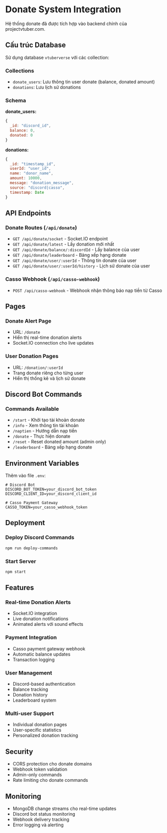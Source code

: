 # Donate System Integration

Hệ thống donate đã được tích hợp vào backend chính của projectvtuber.com.

## Cấu trúc Database

Sử dụng database `vtuberverse` với các collection:

### Collections
- `donate_users`: Lưu thông tin user donate (balance, donated amount)
- `donations`: Lưu lịch sử donations

### Schema

**donate_users:**
```javascript
{
  _id: "discord_id",
  balance: 0,
  donated: 0
}
```

**donations:**
```javascript
{
  _id: "timestamp_id",
  userId: "user_id",
  name: "donor_name",
  amount: 10000,
  message: "donation_message",
  source: "discord|casso",
  timestamp: Date
}
```

## API Endpoints

### Donate Routes (`/api/donate`)
- `GET /api/donate/socket` - Socket.IO endpoint
- `GET /api/donate/latest` - Lấy donation mới nhất
- `GET /api/donate/balance/:discordId` - Lấy balance của user
- `GET /api/donate/leaderboard` - Bảng xếp hạng donate
- `GET /api/donate/user/:userId` - Thông tin donate của user
- `GET /api/donate/user/:userId/history` - Lịch sử donate của user

### Casso Webhook (`/api/casso-webhook`)
- `POST /api/casso-webhook` - Webhook nhận thông báo nạp tiền từ Casso

## Pages

### Donate Alert Page
- URL: `/donate`
- Hiển thị real-time donation alerts
- Socket.IO connection cho live updates

### User Donation Pages
- URL: `/donation/:userId`
- Trang donate riêng cho từng user
- Hiển thị thống kê và lịch sử donate

## Discord Bot Commands

### Commands Available
- `/start` - Khởi tạo tài khoản donate
- `/info` - Xem thông tin tài khoản
- `/naptien` - Hướng dẫn nạp tiền
- `/donate` - Thực hiện donate
- `/reset` - Reset donated amount (admin only)
- `/leaderboard` - Bảng xếp hạng donate

## Environment Variables

Thêm vào file `.env`:

```env
# Discord Bot
DISCORD_BOT_TOKEN=your_discord_bot_token
DISCORD_CLIENT_ID=your_discord_client_id

# Casso Payment Gateway
CASSO_TOKEN=your_casso_webhook_token
```

## Deployment

### Deploy Discord Commands
```bash
npm run deploy-commands
```

### Start Server
```bash
npm start
```

## Features

### Real-time Donation Alerts
- Socket.IO integration
- Live donation notifications
- Animated alerts với sound effects

### Payment Integration
- Casso payment gateway webhook
- Automatic balance updates
- Transaction logging

### User Management
- Discord-based authentication
- Balance tracking
- Donation history
- Leaderboard system

### Multi-user Support
- Individual donation pages
- User-specific statistics
- Personalized donation tracking

## Security

- CORS protection cho donate domains
- Webhook token validation
- Admin-only commands
- Rate limiting cho donate commands

## Monitoring

- MongoDB change streams cho real-time updates
- Discord bot status monitoring
- Webhook delivery tracking
- Error logging và alerting
